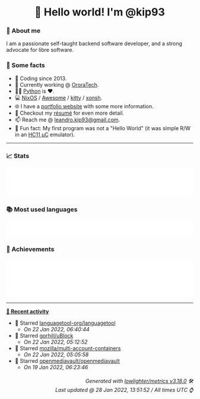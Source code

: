 <!-- README template, populated using this action:
     https://github.com/kip93/kip93/blob/main/.github/workflows/readme.yml. -->

<h1 align="center">👋 Hello world! I'm @kip93</h1> <!-- LOGIN => username -->

### 👤 About me

I am a passionate self-taught backend software developer, and a strong advocate for libre software.


### 💬 Some facts

* 📅 Coding since 2013.
* 💼 Currently working @ [OroraTech](https://ororatech.com/).
* 👨‍💻 [Python](https://github.com/search?q=user%3Akip93&l=python) is ❤️. <!-- LOGIN => username -->
* 💻 [NixOS](https://github.com/NixOS/) /
     [Awesome](https://github.com/awesomeWM/) /
     [kitty](https://github.com/kovidgoyal/kitty/) /
     [xonsh](https://github.com/xonsh/).
* 🌐 I have a [portfolio website](https://kip93.net/) with some more information.
* 📝 Checkout my [résumé](https://kip93.net/resume/) for even more detail.
* 📫 Reach me @ [leandro.kip93@gmail.com](mailto:leandro.kip93@gmail.com).
* 🎲 Fun fact: My first program was not a "Hello World" (it was simple R/W in an [HC11 µC](https://en.wikipedia.org/wiki/68HC11) emulator).


-----------------------------------------------------------------------------------------------------------------------


### 📈 Stats

![](./stats.svg)


### 📚 Most used languages <!-- by percentage, in decreasing order -->

![](./languages.svg)


### 🏅 Achievements

![](./achievements.svg)


-----------------------------------------------------------------------------------------------------------------------


**[📰 Recent activity](https://github.com/kip93)**
* 🌟 Starred [languagetool-org/languagetool](https://github.com/languagetool-org/languagetool)
  * *On 22 Jan 2022, 06:40:44*
* 🌟 Starred [gorhill/uBlock](https://github.com/gorhill/uBlock)
  * *On 22 Jan 2022, 05:12:52*
* 🌟 Starred [mozilla/multi-account-containers](https://github.com/mozilla/multi-account-containers)
  * *On 22 Jan 2022, 05:05:58*
* 🌟 Starred [openmediavault/openmediavault](https://github.com/openmediavault/openmediavault)
  * *On 19 Jan 2022, 06:23:46*
 <!-- Last activity -->


<h6 align="right"><em>
    Generated with <a href="https://github.com/lowlighter/metrics/tree/latest/">lowlighter/metrics v3.18.0</a> 🛠️<br> <!-- VERSION => MAJOR.minor.patch -->
    Last updated @ 28 Jan 2022, 13:51:52 / All times UTC ⌚ <!-- meta.generated => DD/MM/YYYY, hh:mm -->
</em></h6>
